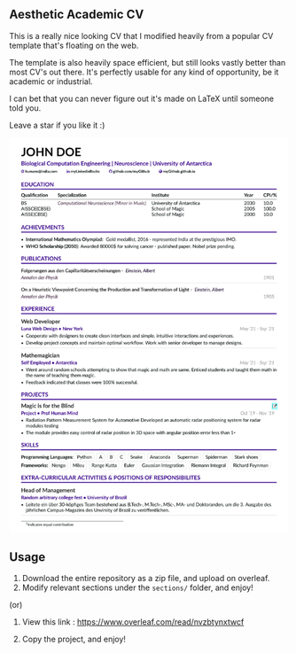 ## Aesthetic Academic CV

This is a really nice looking CV that I modified heavily from a popular CV template that's floating on the web. 

The template is also heavily space efficient, but still looks vastly better than most CV's out there. It's perfectly usable for any kind of opportunity, be it academic or industrial.

I can bet that you can never figure out it's made on LaTeX until someone told you.

Leave a star if you like it :)

![](0001.jpg)


## Usage

1. Download the entire repository as a zip file, and upload on overleaf.
2. Modify relevant sections under the `sections/` folder, and enjoy!


(or)

1. View this link : https://www.overleaf.com/read/nvzbtynxtwcf

2. Copy the project, and enjoy!